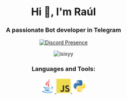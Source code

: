 <h1 align="center">Hi 👋, I'm Raúl</h1>
<h3 align="center">A passionate Bot developer in Telegram</h3>

<div align="center">

[![Discord Presence](https://lanyard-profile-readme.vercel.app/api/1051448817947521105)](https://api.lanyard.rest/v1/users/1051448817947521105) 
</div>

<p align="center"> 
  <img src="https://komarev.com/ghpvc/?username=isixyy&label=Profile%20views&color=0e75b6&style=flat" alt="isixyy" /> 
</p>

<h3 align="center">Languages and Tools:</h3>
<p align="center"> 
  <a href="https://www.java.com" target="_blank" rel="noreferrer"> 
    <img src="https://raw.githubusercontent.com/devicons/devicon/master/icons/java/java-original.svg" alt="java" width="40" height="40"/> 
  </a> 
  <a href="https://developer.mozilla.org/en-US/docs/Web/JavaScript" target="_blank" rel="noreferrer"> 
    <img src="https://raw.githubusercontent.com/devicons/devicon/master/icons/javascript/javascript-original.svg" alt="javascript" width="40" height="40"/> 
  </a> 
  <a href="https://www.python.org" target="_blank" rel="noreferrer"> 
    <img src="https://raw.githubusercontent.com/devicons/devicon/master/icons/python/python-original.svg" alt="python" width="40" height="40"/> 
  </a> 
</p>
